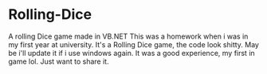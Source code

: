 # Rolling-Dice
A rolling Dice game made in VB.NET
This was a homework when i was in my first year at university. It's a Rolling Dice game, the code look shitty.
May be i'll update it if i use windows again. It was a good experience, my first in game lol. Just want to share it.
